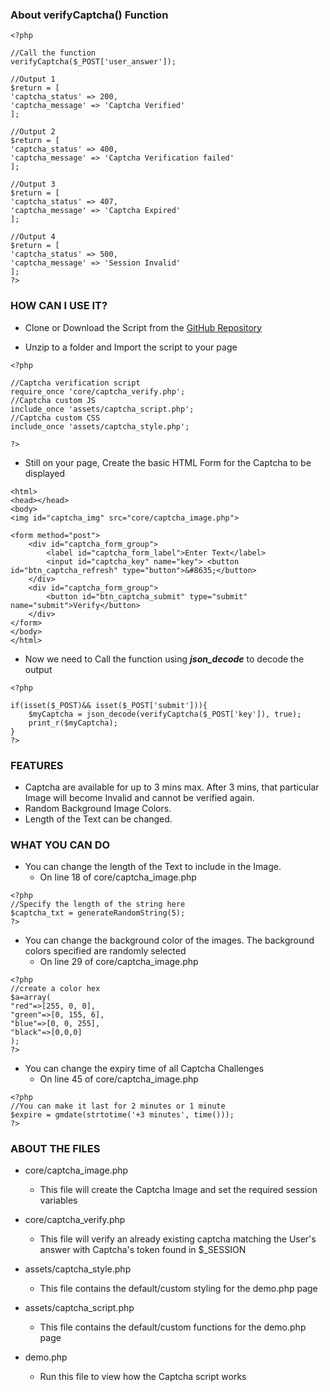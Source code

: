 ### About verifyCaptcha() Function

```
<?php

//Call the function
verifyCaptcha($_POST['user_answer']);

//Output 1
$return = [
'captcha_status' => 200,
'captcha_message' => 'Captcha Verified'
];

//Output 2
$return = [
'captcha_status' => 400,
'captcha_message' => 'Captcha Verification failed'
];

//Output 3
$return = [
'captcha_status' => 407,
'captcha_message' => 'Captcha Expired'
];

//Output 4
$return = [
'captcha_status' => 500,
'captcha_message' => 'Session Invalid'
];
?>

```

### HOW CAN I USE IT?

- Clone or Download the Script from the  [GitHub Repository](https://github.com/Octagon-simon/PHP-Snippets/tree/main/Captcha) 

- Unzip to a folder and Import the script to your page

```
<?php

//Captcha verification script
require_once 'core/captcha_verify.php'; 
//Captcha custom JS
include_once 'assets/captcha_script.php'; 
//Captcha custom CSS
include_once 'assets/captcha_style.php';

?>

```

- Still on your page, Create the basic HTML Form for the Captcha to be displayed

```
<html>
<head></head>
<body>
<img id="captcha_img" src="core/captcha_image.php">   

<form method="post">
    <div id="captcha_form_group">
        <label id="captcha_form_label">Enter Text</label>
        <input id="captcha_key" name="key"> <button id="btn_captcha_refresh" type="button">&#8635;</button>    
    </div>
    <div id="captcha_form_group">
        <button id="btn_captcha_submit" type="submit" name="submit">Verify</button>
    </div>
</form>
</body>
</html>
```
- Now we need to Call the function using ***json_decode*** to decode the output

```
<?php

if(isset($_POST)&& isset($_POST['submit'])){
    $myCaptcha = json_decode(verifyCaptcha($_POST['key']), true);
    print_r($myCaptcha);
}
?>

```

### FEATURES
- Captcha are available for up to 3 mins max. After 3 mins, that particular Image will become Invalid and cannot be verified again.
- Random Background Image Colors.
- Length of the Text can be changed.

### WHAT YOU CAN DO
- You can change the length of the Text to include in the Image.
  - On line 18 of core/captcha_image.php 

```
<?php
//Specify the length of the string here
$captcha_txt = generateRandomString(5);
?>

```
- You can change the background color of the images. The background colors specified are randomly selected
  - On line 29 of core/captcha_image.php

```
<?php
//create a color hex 
$a=array(
"red"=>[255, 0, 0],
"green"=>[0, 155, 6],
"blue"=>[0, 0, 255],
"black"=>[0,0,0]
);
?>

```

- You can change the expiry time of all Captcha Challenges
  - On line 45 of core/captcha_image.php

```
<?php
//You can make it last for 2 minutes or 1 minute
$expire = gmdate(strtotime('+3 minutes', time()));
?>

```
### ABOUT THE FILES
- core/captcha_image.php
  - This file will create the Captcha Image and set the required session variables

- core/captcha_verify.php
  - This file will verify an already existing captcha matching the User's answer with Captcha's token found in $_SESSION

- assets/captcha_style.php
  - This file contains the default/custom styling for the demo.php page

- assets/captcha_script.php
  - This file contains the default/custom functions for the demo.php page

- demo.php
  - Run this file to view how the Captcha script works

